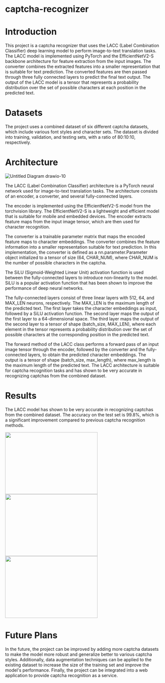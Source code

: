 # captcha-recognizer
# Introduction
This project is a captcha recognizer that uses the LACC (Label Combination Classifier) deep learning model to perform image-to-text translation tasks. The LACC model is implemented using PyTorch and the EfficientNetV2-S backbone architecture for feature extraction from the input images. The converter combines the extracted features into a smaller representation that is suitable for text prediction. The converted features are then passed through three fully connected layers to predict the final text output. The output of the LACC model is a tensor that represents a probability distribution over the set of possible characters at each position in the predicted text.

# Datasets
The project uses a combined dataset of six different captcha datasets, which include various font styles and character sets. The dataset is divided into training, validation, and testing sets, with a ratio of 80:10:10, respectively.

# Architecture

![Untitled Diagram drawio-10](https://user-images.githubusercontent.com/64341057/230733270-89fb0e95-8517-4a2e-b927-6b1854ac11be.png)



The LACC (Label Combination Classifier) architecture is a PyTorch neural network used for image-to-text translation tasks. The architecture consists of an encoder, a converter, and several fully-connected layers.

The encoder is implemented using the EfficientNetV2-S model from the torchvision library. The EfficientNetV2-S is a lightweight and efficient model that is suitable for mobile and embedded devices. The encoder extracts feature maps from the input image tensor, which are then used for character recognition.

The converter is a trainable parameter matrix that maps the encoded feature maps to character embeddings. The converter combines the feature information into a smaller representation suitable for text prediction. In this implementation, the converter is defined as a nn.parameter.Parameter object initialized to a tensor of size (64, CHAR_NUM), where CHAR_NUM is the number of possible characters in the captcha.

The SiLU (Sigmoid-Weighted Linear Unit) activation function is used between the fully-connected layers to introduce non-linearity to the model. SiLU is a popular activation function that has been shown to improve the performance of deep neural networks.

The fully-connected layers consist of three linear layers with 512, 64, and MAX_LEN neurons, respectively. The MAX_LEN is the maximum length of the predicted text. The first layer takes the character embeddings as input, followed by a SiLU activation function. The second layer maps the output of the first layer to a 64-dimensional space. The third layer maps the output of the second layer to a tensor of shape (batch_size, MAX_LEN), where each element in the tensor represents a probability distribution over the set of possible characters at the corresponding position in the predicted text.

The forward method of the LACC class performs a forward pass of an input image tensor through the encoder, followed by the converter and the fully-connected layers, to obtain the predicted character embeddings. The output is a tensor of shape (batch_size, max_length), where max_length is the maximum length of the predicted text. The LACC architecture is suitable for captcha recognition tasks and has shown to be very accurate in recognizing captchas from the combined dataset.

# Results
The LACC model has shown to be very accurate in recognizing captchas from the combined dataset. The accuracy on the test set is 99.8%, which is a significant improvement compared to previous captcha recognition methods.

<img src="https://user-images.githubusercontent.com/64341057/230731893-d013d033-06a0-4a20-a88b-32996e03ca0a.png" height="200" width="300">

<img src="https://user-images.githubusercontent.com/64341057/230731942-29bba56b-11ce-44d4-b450-747773a608cc.png" height="200" width="300">

<img src="https://user-images.githubusercontent.com/64341057/230731944-2adfdb06-88fe-4dbf-95cd-91d80209adf5.png" height="200" width="300">


# Future Plans
In the future, the project can be improved by adding more captcha datasets to make the model more robust and generalize better to various captcha styles. Additionally, data augmentation techniques can be applied to the existing dataset to increase the size of the training set and improve the model's performance. Finally, the project can be integrated into a web application to provide captcha recognition as a service.

